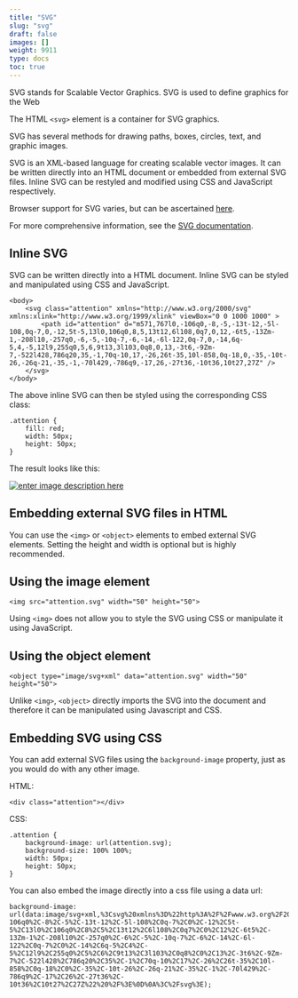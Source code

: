 ```yaml
---
title: "SVG"
slug: "svg"
draft: false
images: []
weight: 9911
type: docs
toc: true
---
```


SVG stands for Scalable Vector Graphics. SVG is used to define graphics for the Web

The HTML `<svg>` element is a container for SVG graphics.

SVG has several methods for drawing paths, boxes, circles, text, and graphic images.



SVG is an XML-based language for creating scalable vector images. It can be written directly into an HTML document or embedded from external SVG files. Inline SVG can be restyled and modified using CSS and JavaScript respectively.

Browser support for SVG varies, but can be ascertained [here][1].

For more comprehensive information, see the [SVG documentation](https://www.wikiod.com/svg).


  [1]: http://caniuse.com/#cats=SVG

## Inline SVG
SVG can be written directly into a HTML document. Inline SVG can be styled and manipulated using CSS and JavaScript.

    <body>
        <svg class="attention" xmlns="http://www.w3.org/2000/svg" xmlns:xlink="http://www.w3.org/1999/xlink" viewBox="0 0 1000 1000" >
            <path id="attention" d="m571,767l0,-106q0,-8,-5,-13t-12,-5l-108,0q-7,0,-12,5t-5,13l0,106q0,8,5,13t12,6l108,0q7,0,12,-6t5,-13Zm-1,-208l10,-257q0,-6,-5,-10q-7,-6,-14,-6l-122,0q-7,0,-14,6q-5,4,-5,12l9,255q0,5,6,9t13,3l103,0q8,0,13,-3t6,-9Zm-7,-522l428,786q20,35,-1,70q-10,17,-26,26t-35,10l-858,0q-18,0,-35,-10t-26,-26q-21,-35,-1,-70l429,-786q9,-17,26,-27t36,-10t36,10t27,27Z" />
        </svg>
    </body>

The above inline SVG can then be styled using the corresponding CSS class:

    .attention {
        fill: red;
        width: 50px;
        height: 50px;
    }

The result looks like this:

[![enter image description here][1]][1]


  [1]: http://i.stack.imgur.com/8Kxaa.png

## Embedding external SVG files in HTML
You can use the `<img>` or `<object>` elements to embed external SVG elements. Setting the height and width is optional but is highly recommended.

## Using the image element ##

    <img src="attention.svg" width="50" height="50">

Using `<img>` does not allow you to style the SVG using CSS or manipulate it using JavaScript.

## Using the object element ##

    <object type="image/svg+xml" data="attention.svg" width="50" height="50">

Unlike `<img>`, `<object>` directly imports the SVG into the document and therefore it can be manipulated using Javascript and CSS.


## Embedding SVG using CSS
You can add external SVG files using the `background-image` property, just as you would do with any other image.

HTML:

    <div class="attention"></div>

CSS:

    .attention {
        background-image: url(attention.svg);
        background-size: 100% 100%;
        width: 50px;
        height: 50px;
    }

You can also embed the image directly into a css file using a data url:

    background-image: url(data:image/svg+xml,%3Csvg%20xmlns%3D%22http%3A%2F%2Fwww.w3.org%2F2000%2Fsvg%22%20xmlns%3Axlink%3D%22http%3A%2F%2Fwww.w3.org%2F1999%2Fxlink%22%20viewBox%3D%220%200%201000%201000%22%20%3E%0D%0A%3Cpath%20id%3D%22attention%22%20d%3D%22m571%2C767l0%2C-106q0%2C-8%2C-5%2C-13t-12%2C-5l-108%2C0q-7%2C0%2C-12%2C5t-5%2C13l0%2C106q0%2C8%2C5%2C13t12%2C6l108%2C0q7%2C0%2C12%2C-6t5%2C-13Zm-1%2C-208l10%2C-257q0%2C-6%2C-5%2C-10q-7%2C-6%2C-14%2C-6l-122%2C0q-7%2C0%2C-14%2C6q-5%2C4%2C-5%2C12l9%2C255q0%2C5%2C6%2C9t13%2C3l103%2C0q8%2C0%2C13%2C-3t6%2C-9Zm-7%2C-522l428%2C786q20%2C35%2C-1%2C70q-10%2C17%2C-26%2C26t-35%2C10l-858%2C0q-18%2C0%2C-35%2C-10t-26%2C-26q-21%2C-35%2C-1%2C-70l429%2C-786q9%2C-17%2C26%2C-27t36%2C-10t36%2C10t27%2C27Z%22%20%2F%3E%0D%0A%3C%2Fsvg%3E);

